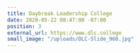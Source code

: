 ```yaml
---
title: Daybreak Leadership College
date: 2020-05-22 08:47:00 -07:00
position: 3
external_url: https://www.dlc.college
small_image: "/uploads/DLC-Slide_960.jpg"
---
```


